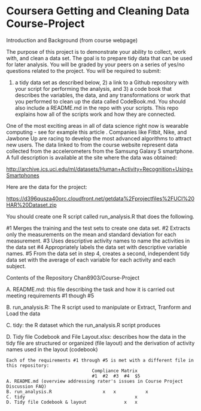 Coursera Getting and Cleaning Data Course-Project
=================================================

Introduction and Background (from course webpage)


The purpose of this project is to demonstrate your ability to collect, work with, and clean a data
 set. The goal is to prepare tidy data that can be used for later analysis. You will be graded by 
 your peers on a series of yes/no questions related to the project. You will be required to submit: 
 1) a tidy data set as described below, 2) a link to a Github repository with your script for 
 performing the analysis, and 3) a code book that describes the variables, the data, and any 
 transformations or work that you performed to clean up the data called CodeBook.md. You should 
 also include a README.md in the repo with your scripts. This repo explains how all of the scripts 
 work and how they are connected. 

One of the most exciting areas in all of data science right now is wearable computing - see for 
example this article . Companies like Fitbit, Nike, and Jawbone Up are racing to develop the most 
advanced algorithms to attract new users. The data linked to from the course website represent data 
collected from the accelerometers from the Samsung Galaxy S smartphone. A full description is 
available at the site where the data was obtained:

http://archive.ics.uci.edu/ml/datasets/Human+Activity+Recognition+Using+Smartphones

Here are the data for the project:

https://d396qusza40orc.cloudfront.net/getdata%2Fprojectfiles%2FUCI%20HAR%20Dataset.zip


You should create one R script called run_analysis.R that does the following. 

 #1 Merges the training and the test sets to create one data set.
 #2 Extracts only the measurements on the mean and standard deviation for each measurement. 
 #3 Uses descriptive activity names to name the activities in the data set
 #4 Appropriately labels the data set with descriptive variable names. 
 #5 From the data set in step 4, creates a second, independent tidy data set with the average of 
	each variable for each activity and each subject.

Contents of the Repository Chan8903/Course-Project

A. README.md: this file describing the task and how it is carried out meeting requirements
	#1 though #5
	
B. run_analysis.R: The R script used to manipulate or Extract, Tranform and Load the data

C. tidy: the R dataset which the run_analysis.R script produces

D. Tidy file Codebook and File Layout.xlsx: describes how the data in the tidy file are structured
	or organized (file layout) and the derivation of activity names used in the layout (codebook)
	
	
	Each of the requirements #1 through #5 is met with a different file in this repository:
									Compliance Matrix
									#1	#2 	#3	#4 	$5
	A. README.md (overview addressing rater's issues in Course Project Discussion FAQ)
	B. run_analysis.R					x 	x 			x 
	C. tidy											x 
	D. Tidy file Codebook & layout				x 	x 


   


